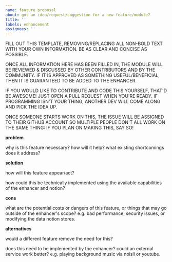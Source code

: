 ```yaml
---
name: feature proposal
about: got an idea/request/suggestion for a new feature/module?
title: ''
labels: enhancement
assignees: ''
---
```


FILL OUT THIS TEMPLATE, REMOVING/REPLACING ALL NON-BOLD TEXT WITH YOUR OWN INFORMATION.
BE AS CLEAR AND CONCISE AS POSSIBLE.

ONCE ALL INFORMATION HERE HAS BEEN FILLED IN, THE MODULE WILL BE REVIEWED & DISCUSSED
BY OTHER CONTRIBUTORS AND BY THE COMMUNITY. IF IT IS APPROVED AS SOMETHING USEFUL/BENEFICIAL,
THEN IT IS GUARANTEED TO BE ADDED TO THE ENHANCER.

IF YOU WOULD LIKE TO CONTRIBUTE AND CODE THIS YOURSELF, THAT'D BE AWESOME! JUST OPEN A
PULL REQUEST WHEN YOU'RE READY. IF PROGRAMMING ISN'T YOUR THING, ANOTHER DEV WILL COME
ALONG AND PICK THE IDEA UP.

ONCE SOMEONE STARTS WORK ON THIS, THE ISSUE WILL BE ASSIGNED TO THEIR GITHUB ACCOUNT
SO MULTIPLE PEOPLE DON'T ALL WORK ON THE SAME THING: IF YOU PLAN ON MAKING THIS, SAY SO!

**problem**

why is this feature necessary? how will it help? what existing shortcomings does it address?

**solution**

how will this feature appear/act?

how could this be technically implemented using the available
capabilities of the enhancer and notion?

**cons**

what are the potential costs or dangers of this feature, or things that may go
outside of the enhancer's scope? e.g. bad performance, security issues, or
modifying the data notion stores.

**alternatives**

would a different feature remove the need for this?

does this need to be implemented by the enhancer? could an external service work better?
e.g. playing background music via noisli or youtube.
